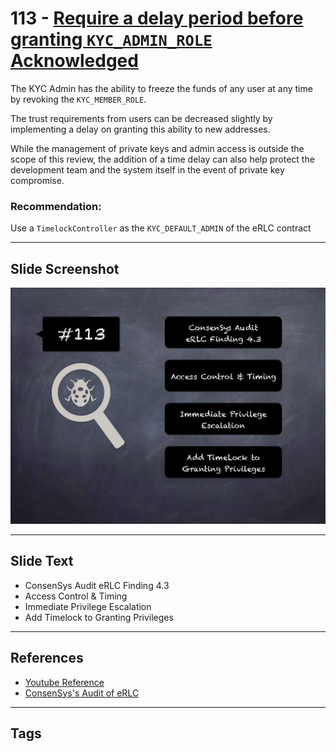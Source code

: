 
# 113 - [Require a delay period before granting `KYC_ADMIN_ROLE` Acknowledged](Require%20a%20delay%20period%20before%20granting%20`KYC_ADMIN_ROLE`%20Acknowledged.md)

The KYC Admin has the ability to freeze the funds of any user at any time by revoking the `KYC_MEMBER_ROLE`. 

The trust requirements from users can be decreased slightly by implementing a delay on granting this ability to new addresses. 

While the management of private keys and admin access is outside the scope of this review, the addition of a time delay can also help protect the development team and the system itself in the event of private key compromise.


### Recommendation:
Use a `TimelockController` as the `KYC_DEFAULT_ADMIN` of the eRLC contract
___
## Slide Screenshot
![113.jpg](../../images/8.%20Audit%20Findings%20201/113.jpg)
___
## Slide Text
- ConsenSys Audit eRLC Finding 4.3
- Access Control & Timing
- Immediate Privilege Escalation
- Add Timelock to Granting Privileges
___
## References
- [Youtube Reference](https://youtu.be/IXm6JAprhuw?t=772)
-  [ConsenSys's Audit of eRLC](https://consensys.net/diligence/audits/2021/01/erlc-iexec/#erlc-require-a-delay-period-before-granting-kyc-admin-role)
___
## Tags
